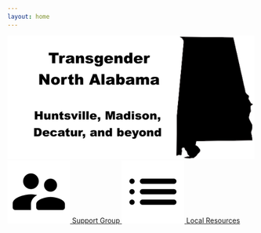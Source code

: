 ```yaml
---
layout: home
---
```


<img src="/assets/logo.png" alt="Transgender North Alabama -- Support Group and Local Resources" class="img-center" />

<div class="nav-grid">
  <a href="/irl-group.html" class="grid-item">
    <img src="/assets/support-group-icon.png" alt="Support Group" />
    <span>Support Group</span>
  </a>
  <a href="/local-resources.html" class="grid-item">
    <img src="/assets/local-resources.png" alt="Local Resources" />
    <span>Local Resources</span>
  </a>
  <a href="https://discord.gg/KEedxCY" class="grid-item" style="display:none;">
    <img src="/assets/discord.png" alt="Discord" />
    <span>Discord</span>
  </a>
</div>
